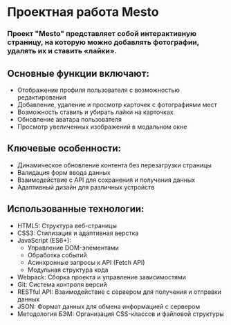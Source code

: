 # Проектная работа Mesto

### Проект "Mesto" представляет собой интерактивную страницу, на которую можно добавлять фотографии, удалять их и ставить «лайки». 

## Основные функции включают:
* Отображение профиля пользователя с возможностью редактирования
* Добавление, удаление и просмотр карточек с фотографиями мест
* Возможность ставить и убирать лайки на карточках
* Обновление аватара пользователя
* Просмотр увеличенных изображений в модальном окне

## Ключевые особенности:
* Динамическое обновление контента без перезагрузки страницы
* Валидация форм ввода данных
* Взаимодействие с API для сохранения и получения данных
* Адаптивный дизайн для различных устройств

## Использованные технологии:
* HTML5: Структура веб-страницы
* CSS3: Стилизация и адаптивная верстка
* JavaScript (ES6+):
    * Управление DOM-элементами
    * Обработка событий
    * Асинхронные запросы к API (Fetch API)
    * Модульная структура кода
* Webpack: Сборка проекта и управление зависимостями
* Git: Система контроля версий
* RESTful API: Взаимодействие с сервером для получения и отправки данных
* JSON: Формат данных для обмена информацией с сервером
* Методология БЭМ: Организация CSS-классов и файловой структуры